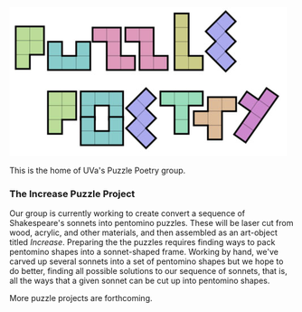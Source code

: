![Puzzle Poetry](/images/PP-logo.jpg)

This is the home of UVa's Puzzle Poetry group.

### The Increase Puzzle Project
Our group is currently working to create convert a sequence of Shakespeare's sonnets into pentomino puzzles. These will be laser cut from wood, acrylic, and other materials, and then assembled as an art-object titled _Increase_. Preparing the the puzzles requires finding ways to pack pentomino shapes into a sonnet-shaped frame. Working by hand, we've carved up several sonnets into a set of pentomino shapes but we hope to do better, finding all possible solutions to our sequence of sonnets, that is, all the ways that a given sonnet can be cut up into pentomino shapes.

More puzzle projects are forthcoming.